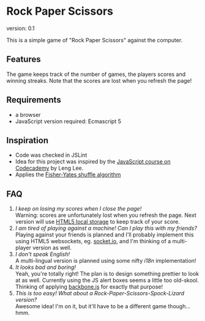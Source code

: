 Rock Paper Scissors
===================

version: 0.1

This is a simple game of "Rock Paper Scissors" against the computer.

Features
--------
The game keeps track of the number of games, the players scores and winning streaks.
Note that the scores are lost when you refresh the page!

Requirements
------------
* a browser
* JavaScript version required: Ecmascript 5

Inspiration
-----------
* Code was checked in JSLint
* Idea for this project was inspired by the [JavaScript course on Codecademy](http://www.codecademy.com/courses/javascript-beginner-en-Bthev-mskY8) by Leng Lee.
* Applies the [Fisher-Yates shuffle algorithm](http://bost.ocks.org/mike/shuffle/)

FAQ
---
1. *I keep on losing my scores when I close the page!*  
Warning: scores are unfortunately lost when you refresh the page. Next version will use [HTML5 local storage](http://diveintohtml5.info/storage.html) to keep track of your score.
2. *I am tired of playing against a machine! Can I play this with my friends?*  
Playing against your friends is planned and I'll probably implement this using HTML5 websockets, eg. [socket.io](http://socket.io/), and I'm thinking of a multi-player version as well.
3. *I don't speak English!*    
A multi-lingual version is planned using some nifty _i18n_ implementation!
4. *It looks bad and boring!*  
Yeah, you're totally right! The plan is to design something prettier to look at as well. Currently using the JS alert boxes seems a little too old-skool. Thinking of applying [backbone.js](http://backbonejs.org/) for exactly that purpose!
5. *This is too easy! What about a Rock-Paper-Scissors-Spock-Lizard version?*  
Awesome idea! I'm on it, but it'll have to be a different game though... hmm.